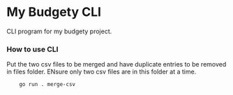 # My Budgety CLI

CLI program for my budgety project.

### How to use CLI

Put the two csv files to be merged and have duplicate entries to be removed in files folder. ENsure only two csv files
are in this folder at a time.

```Golang
    go run . merge-csv
```
